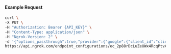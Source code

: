 <!-- Code generated for API Clients. DO NOT EDIT. -->

#### Example Request

```bash
curl \
-X PUT \
-H "Authorization: Bearer {API_KEY}" \
-H "Content-Type: application/json" \
-H "Ngrok-Version: 2" \
-d '{"options_passthrough":true,"provider":{"google":{"client_id":"client-id","client_secret":"client-secret","email_addresses":["alan@example.com"],"scopes":["profile","email","https://www.googleapis.com/auth/gmail.compose"]}}}' \
https://api.ngrok.com/endpoint_configurations/ec_2p88rDcLuZeUWx4RcqPtvAYwtnF/oauth
```
